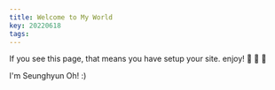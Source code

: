 ```yaml
---
title: Welcome to My World
key: 20220618
tags: 
---
```


If you see this page, that means you have setup your site. enjoy! :ghost: :ghost: :ghost:

I'm Seunghyun Oh! :)

